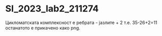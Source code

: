 # SI_2023_lab2_211274

Цикломатската комплексност е ребрата - јазлите + 2 т.е. 35-26+2=11 
останатото е прикачено како png.
